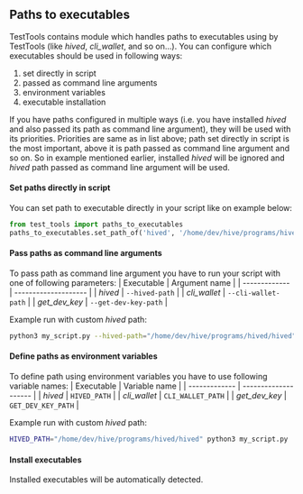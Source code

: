 ## Paths to executables

TestTools contains module which handles paths to executables using by TestTools (like _hived_, _cli_wallet_, and so on...). You can configure which executables should be used in following ways:
1. set directly in script
2. passed as command line arguments
3. environment variables
4. executable installation

If you have paths configured in multiple ways (i.e. you have installed _hived_ and also passed its path as command line argument), they will be used with its priorities. Priorities are same as in list above; path set directly in script is the most important, above it is path passed as command line argument and so on. So in example mentioned earlier, installed _hived_ will be ignored and _hived_ path passed as command line argument will be used.

#### Set paths directly in script

You can set path to executable directly in your script like on example below:
```python
from test_tools import paths_to_executables
paths_to_executables.set_path_of('hived', '/home/dev/hive/programs/hived/hived')
```

#### Pass paths as command line arguments

To pass path as command line argument you have to run your script with one of following parameters:
| Executable    | Argument name        |
| ------------- | -------------------- |
| _hived_       | `--hived-path`       |
| _cli_wallet_  | `--cli-wallet-path`  |
| _get_dev_key_ | `--get-dev-key-path` |

Example run with custom _hived_ path:
```bash
python3 my_script.py --hived-path="/home/dev/hive/programs/hived/hived"
```

#### Define paths as environment variables

To define path using environment variables you have to use following variable names:
| Executable    | Variable name        |
| ------------- | -------------------- |
| _hived_       | `HIVED_PATH`         |
| _cli_wallet_  | `CLI_WALLET_PATH`    |
| _get_dev_key_ | `GET_DEV_KEY_PATH`   |

Example run with custom _hived_ path:
```bash
HIVED_PATH="/home/dev/hive/programs/hived/hived" python3 my_script.py
```

#### Install executables

Installed executables will be automatically detected.

